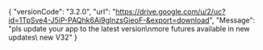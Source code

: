 { "versionCode": "3.2.0", "url": "https://drive.google.com/u/2/uc?id=1TpSve4-J5iP-PAQhk6Ai9gInzsGieoF-&export=download", "Message": "pls update your app to the latest version\nmore futures available in new updates\ new V32" }

